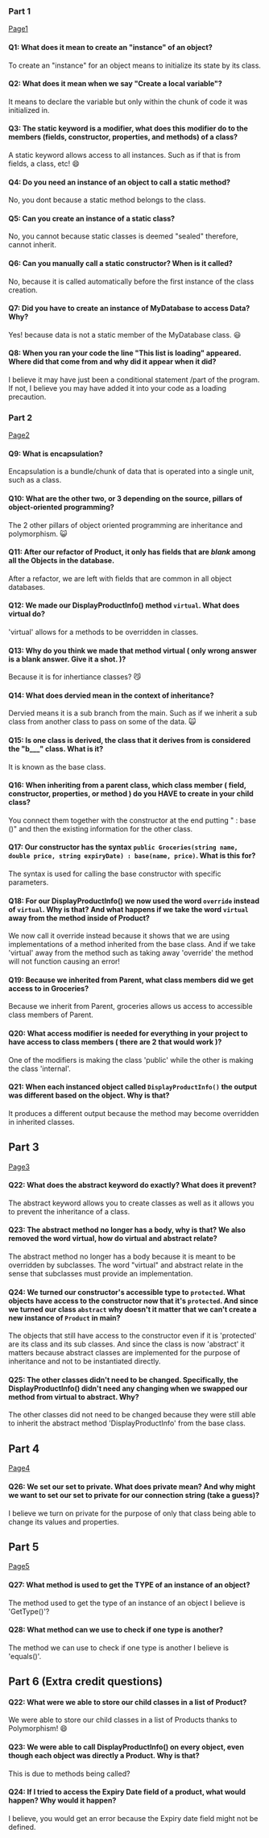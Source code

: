 ﻿### Part 1
[Page1](Training/Page1.md)

#### Q1: What does it mean to create an "instance" of an object?
To create an "instance" for an object means to initialize its state by its class.
#### Q2: What does it mean when we say "Create a local variable"?
It means to declare the variable but only within the chunk of code it was initialized in.
#### Q3: The static keyword is a modifier, what does this modifier do to the members (fields, constructor, properties, and methods) of a class?
A static keyword allows access to all instances. Such as if that is from fields, a class, etc! :smile:
#### Q4: Do you need an instance of an object to call a static method?
No, you dont because a static method belongs to the class.
#### Q5: Can you create an instance of a static class?
No, you cannot because static classes is deemed "sealed" therefore, cannot inherit.
#### Q6: Can you manually call a static constructor? When is it called?
No, because it is called automatically before the first instance of the class creation. 
#### Q7: Did you have to create an instance of MyDatabase to access Data? Why?
Yes! because data is not a static member of the MyDatabase class. :smiley:
#### Q8: When you ran your code the line "This list is loading" appeared. Where did that come from and why did it appear when it did?
I believe it may have just been a conditional statement /part of the program. If not, I believe you may have added it into your code as a loading precaution.
### Part 2
[Page2](Training/Page2.md)

#### Q9: What is encapsulation?
Encapsulation is a bundle/chunk of data that is operated into a single unit, such as a class.
#### Q10: What are the other two, or 3 depending on the source, pillars of object-oriented programming?
 The 2 other pillars of object oriented programming are inheritance and polymorphism. :smiley_cat:
#### Q11: After our refactor of Product, it only has fields that are _blank_ among all the Objects in the database.
After a refactor, we are left with fields that are common in all object databases.
#### Q12: We made our DisplayProductInfo() method `virtual`. What does virtual do?
'virtual' allows for a methods to be overridden in classes.
#### Q13: Why do you think we made that method virtual ( only wrong answer is a blank answer. Give it a shot. )?
Because it is for inhertiance classes? :smirk_cat:
#### Q14: What does dervied mean in the context of inheritance?
Dervied means it is a sub branch from the main. Such as if we inherit a sub class from another class to pass on some of the data. :scream_cat: 
#### Q15: Is one class is derived, the class that it derives from is considered the "b___" class. What is it?
It is known as the base class. 
#### Q16: When inheriting from a parent class, which class member ( field, constructor, properties, or method ) do you HAVE to create in your child class?
You connect them together with the constructor at the end putting " : base ()" and then the existing information for the other class.
#### Q17: Our constructor has the syntax `public Groceries(string name, double price, string expiryDate) : base(name, price)`. What is this for?
The syntax is used for calling the base constructor with specific parameters.
#### Q18: For our DisplayProductInfo() we now used the word `override` instead of `virtual`. Why is that? And what happens if we take the word `virtual` away from the method inside of Product?
We now call it override instead because it shows that we are using implementations of a method inherited from the base class. And if we take 'virtual' away from the method such as taking away 'override' the method will not function causing an error!
#### Q19: Because we inherited from Parent, what class members did we get access to in Groceries?
Because we inherit from Parent, groceries allows us access to accessible class members of Parent.
#### Q20: What access modifier is needed for everything in your project to have access to class members ( there are 2 that would work )?
One of the modifiers is making the class 'public' while the other is making the class 'internal'.
#### Q21: When each instanced object called `DisplayProductInfo()` the output was different based on the object. Why is that?
It produces a different output because the method may become overridden in inherited classes.

## Part 3
[Page3](Training/Page3.md)

#### Q22: What does the abstract keyword do exactly? What does it prevent?
The abstract keyword allows you to create classes as well as it allows you to prevent the inheritance of a class.
#### Q23: The abstract method no longer has a body, why is that? We also removed the word virtual, how do virtual and abstract relate?
The abstract method no longer has a body because it is meant to be overridden by subclasses. The word "virtual" and abstract relate in the sense that subclasses must provide an implementation.
#### Q24: We turned our constructor's accessible type to `protected`. What objects have access to the constructor now that it's `protected`. And since we turned our class `abstract` why doesn't it matter that we can't create a new instance of `Product` in main?
The objects that still have access to the constructor even if it is 'protected' are its class and its sub classes. And since the class is now 'abstract' it matters because abstract classes are implemented for the purpose of inheritance and not to be instantiated directly.
#### Q25: The other classes didn't need to be changed. Specifically, the DisplayProductInfo() didn't need any changing when we swapped our method from virtual to abstract. Why?
The other classes did not need to be changed because they were still able to inherit the abstract method 'DisplayProductInfo' from the base class.

## Part 4
[Page4](Training/Page4.md)

#### Q26: We set our set to private. What does private mean? And why might we want to set our set to private for our connection string (take a guess)?
I believe we turn on private for the purpose of only that class being able to change its values and properties.
## Part 5
[Page5](Training/Page5.md)

#### Q27: What method is used to get the TYPE of an instance of an object?
The method used to get the type of an instance of an object I believe is 'GetType()'?
#### Q28: What method can we use to check if one type is another?
The method we can use to check if one type is another I believe is 'equals()'.

## Part 6 (Extra credit questions)

#### Q22: What were we able to store our child classes in a list of Product?
We were able to store our child classes in a list of Products thanks to Polymorphism! :smile:
#### Q23: We were able to call DisplayProductInfo() on every object, even though each object was directly a Product. Why is that?
This is due to methods being called?
#### Q24: If I tried to access the Expiry Date field of a product, what would happen? Why would it happen?
I believe, you would get an error because the Expiry date field might not be defined.